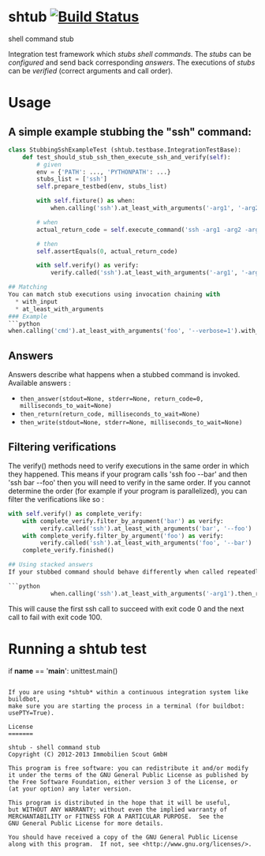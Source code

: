 shtub [![Build Status](https://secure.travis-ci.org/yadt/shtub.png?branch=master)](http://travis-ci.org/yadt/shtub)
=====

shell command stub

Integration test framework which *stubs shell commands*.
The *stubs* can be *configured* and send back corresponding *answers*.
The executions of *stubs* can be *verified* (correct arguments and call order).

# Usage

## A simple example stubbing the "ssh" command:
```python
class StubbingSshExampleTest (shtub.testbase.IntegrationTestBase):
    def test_should_stub_ssh_then_execute_ssh_and_verify(self):
        # given
        env = {'PATH': ..., 'PYTHONPATH': ...}
        stubs_list = ['ssh']
        self.prepare_testbed(env, stubs_list)

        with self.fixture() as when:
            when.calling('ssh').at_least_with_arguments('-arg1', '-arg2', '-arg3').then_return(0)

        # when
        actual_return_code = self.execute_command('ssh -arg1 -arg2 -arg3')

        # then
        self.assertEquals(0, actual_return_code)

        with self.verify() as verify:
            verify.called('ssh').at_least_with_arguments('-arg1', '-arg2', '-arg3')

## Matching
You can match stub executions using invocation chaining with
  * with_input
  * at_least_with_arguments
### Example
```python
when.calling('cmd').at_least_with_arguments('foo', '--verbose=1').with_input('Lorem ipsum dolorem').then_return(0)
```

## Answers
Answers describe what happens when a stubbed command is invoked.
Available answers :
  * `then_answer(stdout=None, stderr=None, return_code=0, milliseconds_to_wait=None)`
  * `then_return(return_code, milliseconds_to_wait=None)`
  * `then_write(stdout=None, stderr=None, milliseconds_to_wait=None)`

## Filtering verifications
The verify() methods need to verify executions in the same order in which they happened.
This means if your program calls 'ssh foo --bar' and then 'ssh bar --foo' then you will need to verify in the same order.
If you cannot determine the order (for example if your program is parallelized), you can filter the verifications like so :
```python
with self.verify() as complete_verify:
    with complete_verify.filter_by_argument('bar') as verify:
         verify.called('ssh').at_least_with_arguments('bar', '--foo')
    with complete_verify.filter_by_argument('foo') as verify:
         verify.called('ssh').at_least_with_arguments('foo', '--bar')
    complete_verify.finished()

## Using stacked answers
If your stubbed command should behave differently when called repeatedly, you can use stacked answers like so:

```python
            when.calling('ssh').at_least_with_arguments('-arg1').then_return(0).then_return(100)
```
This will cause the first ssh call to succeed with exit code 0 and the next call to fail with exit code 100.



# Running a shtub test
if __name__ == '__main__':
    unittest.main()
```

If you are using *shtub* within a continuous integration system like buildbot,
make sure you are starting the process in a terminal (for buildbot: usePTY=True).

License
=======

shtub - shell command stub
Copyright (C) 2012-2013 Immobilien Scout GmbH

This program is free software: you can redistribute it and/or modify
it under the terms of the GNU General Public License as published by
the Free Software Foundation, either version 3 of the License, or
(at your option) any later version.

This program is distributed in the hope that it will be useful,
but WITHOUT ANY WARRANTY; without even the implied warranty of
MERCHANTABILITY or FITNESS FOR A PARTICULAR PURPOSE.  See the
GNU General Public License for more details.

You should have received a copy of the GNU General Public License
along with this program.  If not, see <http://www.gnu.org/licenses/>.

